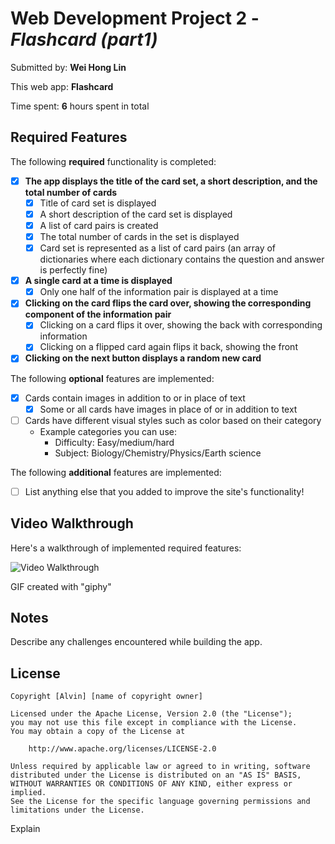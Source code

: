 # Web Development Project 2 - *Flashcard (part1)*

Submitted by: **Wei Hong Lin**

This web app: **Flashcard**

Time spent: **6** hours spent in total

## Required Features

The following **required** functionality is completed:

- [X] **The app displays the title of the card set, a short description, and the total number of cards**
  - [X] Title of card set is displayed
  - [X] A short description of the card set is displayed
  - [X] A list of card pairs is created
  - [X] The total number of cards in the set is displayed
  - [X] Card set is represented as a list of card pairs (an array of dictionaries where each dictionary contains the question and answer is perfectly fine)
- [X] **A single card at a time is displayed**
  - [X] Only one half of the information pair is displayed at a time
- [X] **Clicking on the card flips the card over, showing the corresponding component of the information pair**
  - [X] Clicking on a card flips it over, showing the back with corresponding information
  - [X] Clicking on a flipped card again flips it back, showing the front
- [X] **Clicking on the next button displays a random new card**

The following **optional** features are implemented:

- [X] Cards contain images in addition to or in place of text
  - [X] Some or all cards have images in place of or in addition to text
- [ ] Cards have different visual styles such as color based on their category
  - Example categories you can use:
    - Difficulty: Easy/medium/hard
    - Subject: Biology/Chemistry/Physics/Earth science

The following **additional** features are implemented:

* [ ] List anything else that you added to improve the site's functionality!

## Video Walkthrough

Here's a walkthrough of implemented required features:

<img src='https://media3.giphy.com/media/v1.Y2lkPTc5MGI3NjExOTdpYml4a2l5cHhkbmp0cXI4ZjV2ZzZoZjBpanFwbHhzNjA1cmFobyZlcD12MV9pbnRlcm5hbF9naWZfYnlfaWQmY3Q9Zw/ORyrMuPzYpPt5THcgZ/giphy.gif' title='Video Walkthrough' width='' alt='Video Walkthrough' />

<!-- Replace this with whatever GIF tool you used! -->
GIF created with "giphy"
<!-- Recommended tools:
[Kap](https://getkap.co/) for macOS
[ScreenToGif](https://www.screentogif.com/) for Windows
[peek](https://github.com/phw/peek) for Linux. -->

## Notes

Describe any challenges encountered while building the app.

## License

    Copyright [Alvin] [name of copyright owner]

    Licensed under the Apache License, Version 2.0 (the "License");
    you may not use this file except in compliance with the License.
    You may obtain a copy of the License at

        http://www.apache.org/licenses/LICENSE-2.0

    Unless required by applicable law or agreed to in writing, software
    distributed under the License is distributed on an "AS IS" BASIS,
    WITHOUT WARRANTIES OR CONDITIONS OF ANY KIND, either express or implied.
    See the License for the specific language governing permissions and
    limitations under the License.
Explain